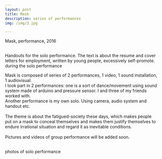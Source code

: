 ```yaml
---
layout: post
title: Mask
description: series of performances
img: /img/3.jpg

---
```


Mask, performance, 2016


<div class="img_row">
	<img class="col one" src="{{ site.baseurl }}/img/31.jpg" alt="" title="example image"/>
	<img class="col one" src="{{ site.baseurl }}/img/32.jpg" alt="" title="example image"/>
	<img class="col one" src="{{ site.baseurl }}/img/33.jpg" alt="" title="example image"/>
</div>
<div class="col three caption">
	Handouts for the solo performance. The text is about the resume and cover letters for employment, written by young people, excessively self-promote.
</div>
<div class="img_row">
	<img class="col three" src="{{ site.baseurl }}/img/35.jpg" alt="" title="example image"/>
</div>
<div class="col three caption">
	during the solo performance
</div>

Mask is composed of series of 2 performances, 1 video, 1 sound installation, 1 audiovisual. <br/>
I took part in 2 performances: one is a sort of dance/movement using sound system made of arduino and pressure sensor. I and three of my friends worked with.<br/>
Another performance is my own solo. Using camera, audio system and handout etc. <br/><br/>
The theme is about the fatigued-society these days, which makes people put on a mask to conceal themselves and makes them justify themselves to endure irrational situation and regard it as inevitable conditions.
<br/><br/>
Pictures and videos of group performance will be added soon.

<div class="img_row">
	<img class="col two" src="{{ site.baseurl }}/img/36.jpg" alt="" title="example image"/>
	<img class="col one" src="{{ site.baseurl }}/img/37.jpg" alt="" title="example image"/>
</div>
<div class="col three caption">
	photos of solo performance
</div>


<br/><br/><br/>
